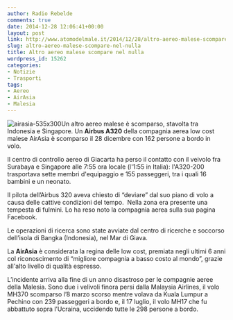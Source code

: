 ```yaml
---
author: Radio Rebelde
comments: true
date: 2014-12-28 12:06:41+00:00
layout: post
link: http://www.atomodelmale.it/2014/12/28/altro-aereo-malese-scompare-nel-nulla/
slug: altro-aereo-malese-scompare-nel-nulla
title: Altro aereo malese scompare nel nulla
wordpress_id: 15262
categories:
- Notizie
- Trasporti
tags:
- Aereo
- AirAsia
- Malesia
---
```


![airasia-535x300](http://www.atomodelmale.it/wp-content/uploads/2014/12/airasia-535x300-300x168.jpg)Un altro aereo malese è scomparso, stavolta tra Indonesia e Singapore. Un **Airbus A320** della compagnia aerea low cost malese AirAsia è scomparso il 28 dicembre con 162 persone a bordo in volo.

Il centro di controllo aereo di Giacarta ha perso il contatto con il veivolo fra Surabaya e Singapore alle 7:55 ora locale (l'1:55 in Italia): l'A320-200 trasportava sette membri d'equipaggio e 155 passeggeri, tra i quali 16 bambini e un neonato.

Il pilota dell’Airbus 320 aveva chiesto di “deviare” dal suo piano di volo a causa delle cattive condizioni del tempo.  Nella zona era presente una tempesta di fulmini. Lo ha reso noto la compagnia aerea sulla sua pagina Facebook.

Le operazioni di ricerca sono state avviate dal centro di ricerche e soccorso dell’isola di Bangka (Indonesia), nel Mar di Giava.


La **AirAsia** è considerata la regina delle low cost, premiata negli ultimi 6 anni col riconoscimento di “migliore compagnia a basso costo al mondo”, grazie all'alto livello di qualità espresso.

L’incidente arriva alla fine di un anno disastroso per le compagnie aeree della Malesia. Sono due i velivoli finora persi dalla Malaysia Airlines, il volo MH370 scomparso l’8 marzo scorso mentre volava da Kuala Lumpur a Pechino con 239 passeggeri a bordo e, il 17 luglio, il volo MH17 che fu abbattuto sopra l’Ucraina, uccidendo tutte le 298 persone a bordo.
